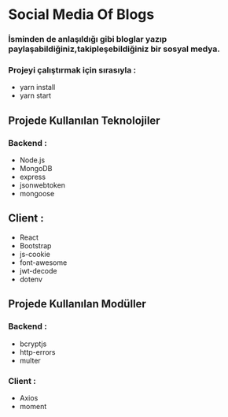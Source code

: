 # Social Media Of Blogs 

### İsminden de anlaşıldığı gibi bloglar yazıp paylaşabildiğiniz,takipleşebildiğiniz bir sosyal medya.

### Projeyi çalıştırmak için sırasıyla : 
- yarn install 
- yarn start 

## Projede Kullanılan Teknolojiler 

### Backend : 
- Node.js
- MongoDB
- express
- jsonwebtoken
- mongoose

## Client : 
- React
- Bootstrap
- js-cookie
- font-awesome
- jwt-decode 
- dotenv

## Projede Kullanılan Modüller

### Backend : 
- bcryptjs
- http-errors
- multer

### Client : 
- Axios 
- moment 

